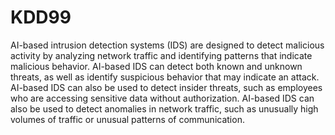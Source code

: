 # KDD99
 AI-based intrusion detection systems (IDS) are designed to detect malicious activity by analyzing network traffic and identifying patterns that indicate malicious behavior. AI-based IDS can detect both known and unknown threats, as well as identify suspicious behavior that may indicate an attack. AI-based IDS can also be used to detect insider threats, such as employees who are accessing sensitive data without authorization. AI-based IDS can also be used to detect anomalies in network traffic, such as unusually high volumes of traffic or unusual patterns of communication.
